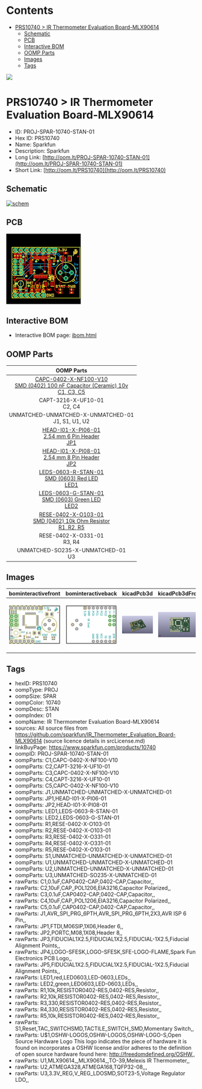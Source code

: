 



Contents
========

* [PRS10740 > IR Thermometer Evaluation Board-MLX90614](#prs10740--ir-thermometer-evaluation-board-mlx90614)
	* [Schematic](#schematic)
	* [PCB](#pcb)
	* [Interactive BOM](#interactive-bom)
	* [OOMP Parts](#oomp-parts)
	* [Images](#images)
	* [Tags](#tags)
  
![][im]
# PRS10740 > IR Thermometer Evaluation Board-MLX90614

- ID: PROJ-SPAR-10740-STAN-01
- Hex ID: PRS10740
- Name: Sparkfun
- Description: Sparkfun
- Long Link: [http://oom.lt/PROJ-SPAR-10740-STAN-01](http://oom.lt/PROJ-SPAR-10740-STAN-01)
- Short Link: [http://oom.lt/PRS10740](http://oom.lt/PRS10740)

## Schematic
  
[![schem](eagleSchemImage.png)](eagleSchemImage.png)
## PCB
  
[![pcb](eagleImage.png)](eagleImage.png)
## Interactive BOM

- Interactive BOM page: [ibom.html](https://htmlpreview.github.io/?https://github.com/oomlout/oomlout_OOMP_projects/blob/main/PROJ-SPAR-10740-STAN-01/kicad/bom/ibom.html)

## OOMP Parts
  

|OOMP Parts|
| :---: |
|[CAPC-0402-X-NF100-V10<br> SMD (0402) 100 nF Capacitor (Ceramic) 10v<br> C1, C3, C5](https://github.com/oomlout/oomlout_OOMP_parts/tree/main/CAPC-0402-X-NF100-V10/)|
|CAPT-3216-X-UF10-01<BR>C2, C4|
|UNMATCHED-UNMATCHED-X-UNMATCHED-01<BR>J1, S1, U1, U2|
|[HEAD-I01-X-PI06-01<br> 2.54 mm 6 Pin Header<br> JP1](https://github.com/oomlout/oomlout_OOMP_parts/tree/main/HEAD-I01-X-PI06-01/)|
|[HEAD-I01-X-PI08-01<br> 2.54 mm 8 Pin Header<br> JP2](https://github.com/oomlout/oomlout_OOMP_parts/tree/main/HEAD-I01-X-PI08-01/)|
|[LEDS-0603-R-STAN-01<br> SMD (0603) Red LED<br> LED1](https://github.com/oomlout/oomlout_OOMP_parts/tree/main/LEDS-0603-R-STAN-01/)|
|[LEDS-0603-G-STAN-01<br> SMD (0603) Green LED<br> LED2](https://github.com/oomlout/oomlout_OOMP_parts/tree/main/LEDS-0603-G-STAN-01/)|
|[RESE-0402-X-O103-01<br> SMD (0402) 10k Ohm Resistor<br> R1, R2, R5](https://github.com/oomlout/oomlout_OOMP_parts/tree/main/RESE-0402-X-O103-01/)|
|RESE-0402-X-O331-01<BR>R3, R4|
|UNMATCHED-SO235-X-UNMATCHED-01<BR>U3|

## Images
  
  

|bominteractivefront|bominteractiveback|kicadPcb3d|kicadPcb3dFront|kicadPcb3dBack|eagleImage|eagleSchemImage|pcbdraw|pcbdrawback|
| :---: | :---: | :---: | :---: | :---: | :---: | :---: | :---: | :---: |
|[![bominteractivefront](bomFront_140.png)](bomFront.png)|[![bominteractiveback](bomBack_140.png)](bomBack.png)|[![kicadPcb3d](kicadPcb3d_140.png)](kicadPcb3d.png)|[![kicadPcb3dFront](kicadPcb3dFront_140.png)](kicadPcb3dFront.png)|[![kicadPcb3dBack](kicadPcb3dBack_140.png)](kicadPcb3dBack.png)|[![eagleImage](eagleImage_140.png)](eagleImage.png)|[![eagleSchemImage](eagleSchemImage_140.png)](eagleSchemImage.png)|[![pcbdraw](pcbdraw_140.png)](pcbdraw.png)|[![pcbdrawback](pcbdrawBack_140.png)](pcbdrawBack.png)|

## Tags

- hexID: PRS10740
- oompType: PROJ
- oompSize: SPAR
- oompColor: 10740
- oompDesc: STAN
- oompIndex: 01
- oompName: IR Thermometer Evaluation Board-MLX90614
- sources: All source files from https://github.com/sparkfun/IR_Thermometer_Evaluation_Board-MLX90614 (source licence details in srcLicense.md)
- linkBuyPage: https://www.sparkfun.com/products/10740
- oompID: PROJ-SPAR-10740-STAN-01
- oompParts: C1,CAPC-0402-X-NF100-V10
- oompParts: C2,CAPT-3216-X-UF10-01
- oompParts: C3,CAPC-0402-X-NF100-V10
- oompParts: C4,CAPT-3216-X-UF10-01
- oompParts: C5,CAPC-0402-X-NF100-V10
- oompParts: J1,UNMATCHED-UNMATCHED-X-UNMATCHED-01
- oompParts: JP1,HEAD-I01-X-PI06-01
- oompParts: JP2,HEAD-I01-X-PI08-01
- oompParts: LED1,LEDS-0603-R-STAN-01
- oompParts: LED2,LEDS-0603-G-STAN-01
- oompParts: R1,RESE-0402-X-O103-01
- oompParts: R2,RESE-0402-X-O103-01
- oompParts: R3,RESE-0402-X-O331-01
- oompParts: R4,RESE-0402-X-O331-01
- oompParts: R5,RESE-0402-X-O103-01
- oompParts: S1,UNMATCHED-UNMATCHED-X-UNMATCHED-01
- oompParts: U1,UNMATCHED-UNMATCHED-X-UNMATCHED-01
- oompParts: U2,UNMATCHED-UNMATCHED-X-UNMATCHED-01
- oompParts: U3,UNMATCHED-SO235-X-UNMATCHED-01
- rawParts: C1,0.1uF,CAP0402-CAP,0402-CAP,Capacitor,,
- rawParts: C2,10uF,CAP_POL1206,EIA3216,Capacitor Polarized,,
- rawParts: C3,0.1uF,CAP0402-CAP,0402-CAP,Capacitor,,
- rawParts: C4,10uF,CAP_POL1206,EIA3216,Capacitor Polarized,,
- rawParts: C5,0.1uF,CAP0402-CAP,0402-CAP,Capacitor,,
- rawParts: J1,AVR_SPI_PRG_6PTH,AVR_SPI_PRG_6PTH,2X3,AVR ISP 6 Pin,,
- rawParts: JP1,FTDI,M06SIP,1X06,Header 6,,
- rawParts: JP2,PORTC,M08,1X08,Header 8,,
- rawParts: JP3,FIDUCIAL1X2.5,FIDUCIAL1X2.5,FIDUCIAL-1X2.5,Fiducial Alignment Points,,
- rawParts: JP4,LOGO-SFESK,LOGO-SFESK,SFE-LOGO-FLAME,Spark Fun Electronics PCB Logo,,
- rawParts: JP5,FIDUCIAL1X2.5,FIDUCIAL1X2.5,FIDUCIAL-1X2.5,Fiducial Alignment Points,,
- rawParts: LED1,red,LED0603,LED-0603,LEDs,,
- rawParts: LED2,green,LED0603,LED-0603,LEDs,,
- rawParts: R1,10k,RESISTOR0402-RES,0402-RES,Resistor,,
- rawParts: R2,10k,RESISTOR0402-RES,0402-RES,Resistor,,
- rawParts: R3,330,RESISTOR0402-RES,0402-RES,Resistor,,
- rawParts: R4,330,RESISTOR0402-RES,0402-RES,Resistor,,
- rawParts: R5,10k,RESISTOR0402-RES,0402-RES,Resistor,,
- rawParts: S1,Reset,TAC_SWITCHSMD,TACTILE_SWITCH_SMD,Momentary Switch,,
- rawParts: U$1,OSHW-LOGOS,OSHW-LOGOS,OSHW-LOGO-S,Open Source Hardware Logo This logo indicates the piece of hardware it is found on incorporates a OSHW license and/or adheres to the definition of open source hardware found here: http://freedomdefined.org/OSHW,,
- rawParts: U1,MLX90614_,MLX90614_,TO-39,Melexis IR Thermometer,,
- rawParts: U2,ATMEGA328,ATMEGA168,TQFP32-08,,,
- rawParts: U3,3.3V_REG,V_REG_LDOSMD,SOT23-5,Voltage Regulator LDO,,



[im]: kicadPcb3d_450.png
